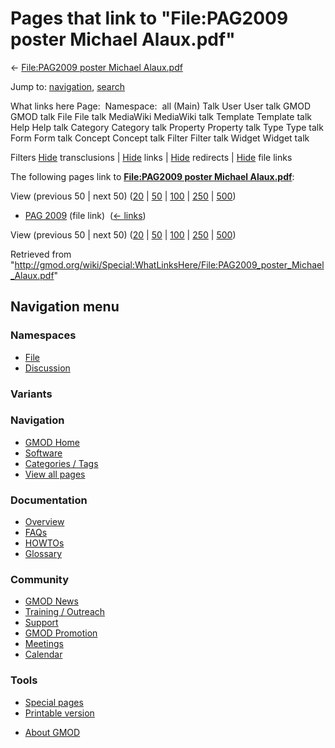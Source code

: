 <div id="mw-page-base" class="noprint">

</div>

<div id="mw-head-base" class="noprint">

</div>

<div id="content" class="mw-body" role="main">

<span id="top"></span>

<div id="mw-js-message" style="display:none;">

</div>



# <span dir="auto">Pages that link to "File:PAG2009 poster Michael Alaux.pdf"</span>

<div id="bodyContent">

<div id="contentSub">

← [File:PAG2009 poster Michael
Alaux.pdf](/wiki/File:PAG2009_poster_Michael_Alaux.pdf "File:PAG2009 poster Michael Alaux.pdf")

</div>

<div id="jump-to-nav" class="mw-jump">

Jump to: [navigation](#mw-navigation), [search](#p-search)

</div>

<div id="mw-content-text">

What links here Page:  Namespace:  all (Main) Talk User User talk GMOD
GMOD talk File File talk MediaWiki MediaWiki talk Template Template talk
Help Help talk Category Category talk Property Property talk Type Type
talk Form Form talk Concept Concept talk Filter Filter talk Widget
Widget talk

Filters
[Hide](/mediawiki/index.php?title=Special:WhatLinksHere/File:PAG2009_poster_Michael_Alaux.pdf&hidetrans=1 "Special:WhatLinksHere/File:PAG2009 poster Michael Alaux.pdf")
transclusions \|
[Hide](/mediawiki/index.php?title=Special:WhatLinksHere/File:PAG2009_poster_Michael_Alaux.pdf&hidelinks=1 "Special:WhatLinksHere/File:PAG2009 poster Michael Alaux.pdf")
links \|
[Hide](/mediawiki/index.php?title=Special:WhatLinksHere/File:PAG2009_poster_Michael_Alaux.pdf&hideredirs=1 "Special:WhatLinksHere/File:PAG2009 poster Michael Alaux.pdf")
redirects \|
[Hide](/mediawiki/index.php?title=Special:WhatLinksHere/File:PAG2009_poster_Michael_Alaux.pdf&hideimages=1 "Special:WhatLinksHere/File:PAG2009 poster Michael Alaux.pdf")
file links

The following pages link to **[File:PAG2009 poster Michael
Alaux.pdf](/wiki/File:PAG2009_poster_Michael_Alaux.pdf "File:PAG2009 poster Michael Alaux.pdf")**:

View (previous 50 \| next 50)
([20](/mediawiki/index.php?title=Special:WhatLinksHere/File:PAG2009_poster_Michael_Alaux.pdf&limit=20 "Special:WhatLinksHere/File:PAG2009 poster Michael Alaux.pdf")
\|
[50](/mediawiki/index.php?title=Special:WhatLinksHere/File:PAG2009_poster_Michael_Alaux.pdf&limit=50 "Special:WhatLinksHere/File:PAG2009 poster Michael Alaux.pdf")
\|
[100](/mediawiki/index.php?title=Special:WhatLinksHere/File:PAG2009_poster_Michael_Alaux.pdf&limit=100 "Special:WhatLinksHere/File:PAG2009 poster Michael Alaux.pdf")
\|
[250](/mediawiki/index.php?title=Special:WhatLinksHere/File:PAG2009_poster_Michael_Alaux.pdf&limit=250 "Special:WhatLinksHere/File:PAG2009 poster Michael Alaux.pdf")
\|
[500](/mediawiki/index.php?title=Special:WhatLinksHere/File:PAG2009_poster_Michael_Alaux.pdf&limit=500 "Special:WhatLinksHere/File:PAG2009 poster Michael Alaux.pdf"))

- [PAG 2009](/wiki/PAG_2009 "PAG 2009") (file link) ‎
  <span class="mw-whatlinkshere-tools">([←
  links](/mediawiki/index.php?title=Special:WhatLinksHere&target=PAG+2009 "Special:WhatLinksHere"))</span>

View (previous 50 \| next 50)
([20](/mediawiki/index.php?title=Special:WhatLinksHere/File:PAG2009_poster_Michael_Alaux.pdf&limit=20 "Special:WhatLinksHere/File:PAG2009 poster Michael Alaux.pdf")
\|
[50](/mediawiki/index.php?title=Special:WhatLinksHere/File:PAG2009_poster_Michael_Alaux.pdf&limit=50 "Special:WhatLinksHere/File:PAG2009 poster Michael Alaux.pdf")
\|
[100](/mediawiki/index.php?title=Special:WhatLinksHere/File:PAG2009_poster_Michael_Alaux.pdf&limit=100 "Special:WhatLinksHere/File:PAG2009 poster Michael Alaux.pdf")
\|
[250](/mediawiki/index.php?title=Special:WhatLinksHere/File:PAG2009_poster_Michael_Alaux.pdf&limit=250 "Special:WhatLinksHere/File:PAG2009 poster Michael Alaux.pdf")
\|
[500](/mediawiki/index.php?title=Special:WhatLinksHere/File:PAG2009_poster_Michael_Alaux.pdf&limit=500 "Special:WhatLinksHere/File:PAG2009 poster Michael Alaux.pdf"))

</div>

<div class="printfooter">

Retrieved from
"<http://gmod.org/wiki/Special:WhatLinksHere/File:PAG2009_poster_Michael_Alaux.pdf>"

</div>

<div id="catlinks" class="catlinks catlinks-allhidden">

</div>

<div class="visualClear">

</div>

</div>

</div>

<div id="mw-navigation">

## Navigation menu

<div id="mw-head">



<div id="left-navigation">

<div id="p-namespaces" class="vectorTabs" role="navigation"
aria-labelledby="p-namespaces-label">

### Namespaces

- <span id="ca-nstab-image"><a href="/wiki/File:PAG2009_poster_Michael_Alaux.pdf" accesskey="c"
  title="View the file page [c]">File</a></span>
- <span id="ca-talk"><a
  href="/mediawiki/index.php?title=File_talk:PAG2009_poster_Michael_Alaux.pdf&amp;action=edit&amp;redlink=1"
  accesskey="t"
  title="Discussion about the content page [t]">Discussion</a></span>

</div>

<div id="p-variants" class="vectorMenu emptyPortlet" role="navigation"
aria-labelledby="p-variants-label">

### 

### Variants[](#)

<div class="menu">

</div>

</div>

</div>





</div>

</div>

</div>

<div id="mw-panel">

<div id="p-logo" role="banner">

<a href="/wiki/Main_Page"
style="background-image: url(http://gmod.org/images/GMOD-cogs.png);"
title="Visit the main page"></a>

</div>

<div id="p-Navigation" class="portal" role="navigation"
aria-labelledby="p-Navigation-label">

### Navigation

<div class="body">

- <span id="n-GMOD-Home">[GMOD Home](/wiki/Main_Page)</span>
- <span id="n-Software">[Software](/wiki/GMOD_Components)</span>
- <span id="n-Categories-.2F-Tags">[Categories /
  Tags](/wiki/Categories)</span>
- <span id="n-View-all-pages">[View all
  pages](/wiki/Special:AllPages)</span>

</div>

</div>

<div id="p-Documentation" class="portal" role="navigation"
aria-labelledby="p-Documentation-label">

### Documentation

<div class="body">

- <span id="n-Overview">[Overview](/wiki/Overview)</span>
- <span id="n-FAQs">[FAQs](/wiki/Category:FAQ)</span>
- <span id="n-HOWTOs">[HOWTOs](/wiki/Category:HOWTO)</span>
- <span id="n-Glossary">[Glossary](/wiki/Glossary)</span>

</div>

</div>

<div id="p-Community" class="portal" role="navigation"
aria-labelledby="p-Community-label">

### Community

<div class="body">

- <span id="n-GMOD-News">[GMOD News](/wiki/GMOD_News)</span>
- <span id="n-Training-.2F-Outreach">[Training /
  Outreach](/wiki/Training_and_Outreach)</span>
- <span id="n-Support">[Support](/wiki/Support)</span>
- <span id="n-GMOD-Promotion">[GMOD
  Promotion](/wiki/GMOD_Promotion)</span>
- <span id="n-Meetings">[Meetings](/wiki/Meetings)</span>
- <span id="n-Calendar">[Calendar](/wiki/Calendar)</span>

</div>

</div>

<div id="p-tb" class="portal" role="navigation"
aria-labelledby="p-tb-label">

### Tools

<div class="body">

- <span id="t-specialpages"><a href="/wiki/Special:SpecialPages" accesskey="q"
  title="A list of all special pages [q]">Special pages</a></span>
- <span id="t-print"><a
  href="/mediawiki/index.php?title=Special:WhatLinksHere/File:PAG2009_poster_Michael_Alaux.pdf&amp;printable=yes"
  rel="alternate" accesskey="p"
  title="Printable version of this page [p]">Printable version</a></span>

</div>

</div>

</div>

</div>

<div id="footer" role="contentinfo">

- <span id="footer-places-about">[About
  GMOD](/wiki/GMOD:About "GMOD:About")</span>

<!-- -->






</div>
